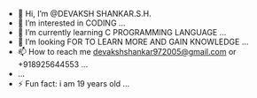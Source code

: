 - 👋 Hi, I’m @DEVAKSH SHANKAR.S.H.
- 👀 I’m interested in CODING ...
- 🌱 I’m currently learning C PROGRAMMING LANGUAGE ...
- 💞️ I’m looking FOR TO LEARN MORE AND GAIN KNOWLEDGE ...
- 📫 How to reach me devakshshankar972005@gmail.com or +918925644553 ...
-  ...
- ⚡ Fun fact: i am 19 years old ...

<!---
DEVAKSHSHANKAR/DEVAKSHSHANKAR is a ✨ special ✨ repository because its `README.md` (this file) appears on your GitHub profile.
You can click the Preview link to take a look at your changes.
--->
